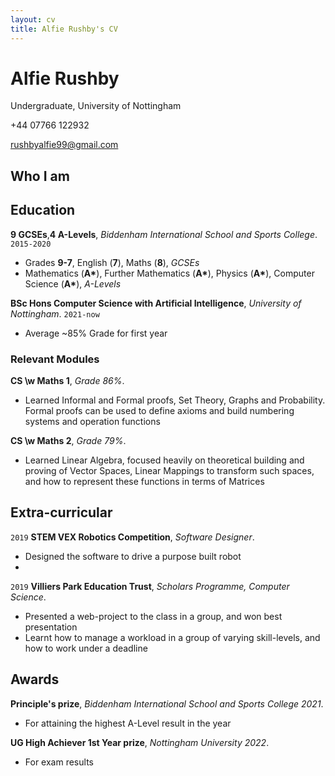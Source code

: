 ```yaml
---
layout: cv
title: Alfie Rushby's CV
---
```

# Alfie Rushby
Undergraduate, University of Nottingham

+44 07766 122932

<div id="webaddress">
<a href="mailto: rushbyalfie99@gmail.com">rushbyalfie99@gmail.com</a>
</div>


## Who I am




## Education

__9 GCSEs__,__4 A-Levels__, *Biddenham International School and Sports College*.
`2015-2020`
- Grades __9-7__, English (__7__), Maths (__8__), *GCSEs*
- Mathematics (__A\*__), Further Mathematics (__A\*__), Physics (__A\*__), Computer Science (__A\*__), *A-Levels*

 __BSc Hons Computer Science with Artificial Intelligence__, *University of Nottingham*.
`2021-now`
- Average ~85% Grade for first year
 
### Relevant Modules

 __CS \w Maths 1__, *Grade 86%*.
- Learned Informal and Formal proofs, Set Theory, Graphs and Probability. Formal proofs can be used to define axioms and build numbering systems and operation functions

 __CS \w Maths 2__, *Grade 79%*.
- Learned Linear Algebra, focused heavily on theoretical building and proving of Vector Spaces, Linear Mappings to transform such spaces, and how to represent these functions in terms of Matrices



## Extra-curricular 


`2019`
__STEM VEX Robotics Competition__, *Software Designer*.
- Designed the software to drive a purpose built robot
- 

`2019`
__Villiers Park Education Trust__, *Scholars Programme, Computer Science*.
- Presented a web-project to the class in a group, and won best presentation
- Learnt how to manage a workload in a group of varying skill-levels, and how to work under a deadline

## Awards

 __Principle's prize__, *Biddenham International School and Sports College 2021*.
 - For attaining the highest A-Level result in the year

__UG High Achiever 1st Year prize__, *Nottingham University 2022*.
- For exam results

<!-- ### Footer

Last updated: May 2013 -->


